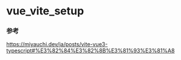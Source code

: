 # vue_vite_setup

### 参考
https://miyauchi.dev/ja/posts/vite-vue3-typescript#%E3%82%84%E3%82%8B%E3%81%93%E3%81%A8